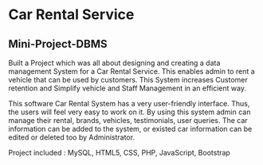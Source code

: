 # Car Rental Service

## Mini-Project-DBMS

Built a Project which was all about designing and creating a data management System for a Car Rental Service. This enables admin to rent a vehicle that can be used by customers. This System increases Customer retention and Simplify vehicle and Staff Management in an efficient way.

This software Car Rental System has a very user-friendly interface. Thus, the users will feel very easy to work on it. By using this system admin can manage their rental, brands, vehicles, testimonials, user queries. The car information can be added to the system, or existed car information can be edited or deleted too by Administrator.

Project included : MySQL, HTML5, CSS,  PHP, JavaScript, Bootstrap
